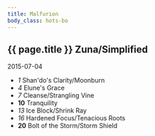 ```yaml
---
title: Malfurion
body_class: hots-bo
---
```


## {{ page.title }} Zuna/Simplified
2015-07-04

-   _1_  Shan'do's Clarity/Moonburn
-   _4_  Elune's Grace
-   _7_  Cleanse/Strangling Vine
- __10__ Tranquility
-  _13_  Ice Block/Shrink Ray
-  _16_  Hardened Focus/Tenacious Roots
- __20__ Bolt of the Storm/Storm Shield







